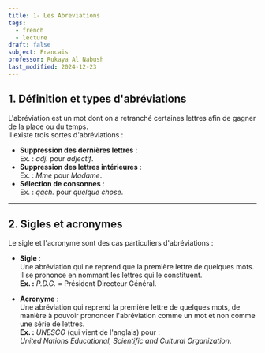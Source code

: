 ```yaml
---
title: 1- Les Abreviations
tags:
  - french
  - lecture
draft: false
subject: Francais
professor: Rukaya Al Nabush
last_modified: 2024-12-23
---
```

## 1. Définition et types d'abréviations
L'abréviation est un mot dont on a retranché certaines lettres afin de gagner de la place ou du temps.  
Il existe trois sortes d'abréviations :  

- **Suppression des dernières lettres** :  
  Ex. : *adj.* pour *adjectif*.
- **Suppression des lettres intérieures** :  
  Ex. : *Mme* pour *Madame*.
- **Sélection de consonnes** :  
  Ex. : *qqch.* pour *quelque chose*.

---

## 2. Sigles et acronymes
Le sigle et l'acronyme sont des cas particuliers d'abréviations :  

- **Sigle** :  
  Une abréviation qui ne reprend que la première lettre de quelques mots.  
  Il se prononce en nommant les lettres qui le constituent.  
  **Ex. :** *P.D.G.* = Président Directeur Général.

- **Acronyme** :  
  Une abréviation qui reprend la première lettre de quelques mots, de manière à pouvoir prononcer l'abréviation comme un mot et non comme une série de lettres.  
  **Ex. :** *UNESCO* (qui vient de l'anglais) pour :  
  *United Nations Educational, Scientific and Cultural Organization*.